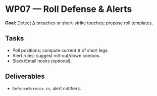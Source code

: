 # WP07 — Roll Defense & Alerts

**Goal:** Detect Δ breaches or short-strike touches; propose roll templates.

## Tasks
- Poll positions; compute current Δ of short legs.
- Alert rules; suggest roll-out/down combos.
- Slack/Email hooks (optional).

## Deliverables
- `DefenseService.cs`, alert notifiers.
